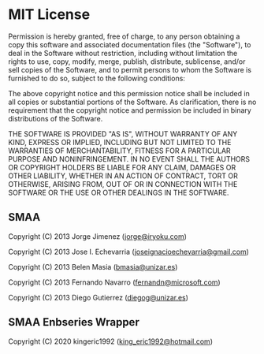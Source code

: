 # MIT License

Permission is hereby granted, free of charge, to any person obtaining a copy this software
and associated documentation files (the "Software"), to deal in the Software without
restriction, including without limitation the rights to use, copy, modify, merge, publish,
distribute, sublicense, and/or sell copies of the Software, and to permit persons to whom
the Software is furnished to do so, subject to the following conditions:

The above copyright notice and this permission notice shall be included in all copies or
substantial portions of the Software. As clarification, there is no requirement that the
copyright notice and permission be included in binary distributions of the Software.

THE SOFTWARE IS PROVIDED "AS IS", WITHOUT WARRANTY OF ANY KIND, EXPRESS OR IMPLIED, INCLUDING
BUT NOT LIMITED TO THE WARRANTIES OF MERCHANTABILITY, FITNESS FOR A PARTICULAR PURPOSE AND
NONINFRINGEMENT. IN NO EVENT SHALL THE AUTHORS OR COPYRIGHT HOLDERS BE LIABLE FOR ANY CLAIM,
DAMAGES OR OTHER LIABILITY, WHETHER IN AN ACTION OF CONTRACT, TORT OR OTHERWISE, ARISING FROM,
OUT OF OR IN CONNECTION WITH THE SOFTWARE OR THE USE OR OTHER DEALINGS IN THE SOFTWARE.

## SMAA 
Copyright (C) 2013 Jorge Jimenez (jorge@iryoku.com)

Copyright (C) 2013 Jose I. Echevarria (joseignacioechevarria@gmail.com)

Copyright (C) 2013 Belen Masia (bmasia@unizar.es)

Copyright (C) 2013 Fernando Navarro (fernandn@microsoft.com)

Copyright (C) 2013 Diego Gutierrez (diegog@unizar.es)

## SMAA Enbseries Wrapper
Copyright (C) 2020 kingeric1992 (king_eric1992@hotmail.com)